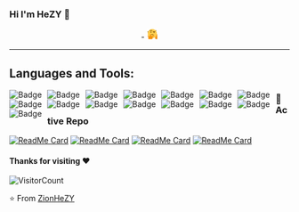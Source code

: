 ### Hi I'm HeZY 👋

<!--
**ZionHeZY/ZionHeZY** is a ✨ _special_ ✨ repository because its `README.md` (this file) appears on your GitHub profile.

Here are some ideas to get you started:

- 🔭 I’m currently working on ...
- 🌱 I’m currently learning ...
- 👯 I’m looking to collaborate on ...
- 🤔 I’m looking for help with ...
- 💬 Ask me about ...
- 📫 How to reach me: ...
- 😄 Pronouns: ...
- ⚡ Fun fact: ...
-->
<div align="center">
- <img alt="GIF" src="https://github.com/SatYu26/SatYu26/blob/master/Assets/hmm.gif" width="20vw" />
</div>

---

## Languages and Tools:
<img alt="Badge" style="float: left; margin-right: 10px;" src="https://img.shields.io/badge/python%20-%2314354C.svg?&style=for-the-badge&logo=python&logoColor=white"/>  <img alt="Badge" style="float: left; margin-right: 10px;"  src="https://img.shields.io/badge/dart-%230175C2.svg?&style=for-the-badge&logo=dart&logoColor=white"/>    <img alt="Badge" style="float: left; margin-right: 10px;"  src ="https://img.shields.io/badge/Flutter-%2302569B.svg?&style=for-the-badge&logo=flutter&logoColor=white"/>    <img alt="Badge" style="float: left; margin-right: 10px;"  src="https://img.shields.io/badge/html5%20-%23E34F26.svg?&style=for-the-badge&logo=html5&logoColor=white"/>    <img alt="Badge" style="float: left; margin-right: 10px;"  src="https://img.shields.io/badge/css3%20-%231572B6.svg?&style=for-the-badge&logo=css3&logoColor=white"/>    <img alt="Badge" style="float: left; margin-right: 10px;" src="https://img.shields.io/badge/react%20-%2320232a.svg?&style=for-the-badge&logo=react&logoColor=%2361DAFB"/>    <img alt="Badge" style="float: left; margin-right: 10px;"  src="https://img.shields.io/badge/javascript%20-%23323330.svg?&style=for-the-badge&logo=javascript&logoColor=%23F7DF1E"/>    <img alt="Badge" style="float: left; margin-right: 10px;"  src="https://img.shields.io/badge/node.js%20-%2343853D.svg?&style=for-the-badge&logo=node.js&logoColor=white"/>   <img alt="Badge" style="float: left; margin-right: 10px;" src="https://img.shields.io/badge/go-%2300ADD8.svg?&style=for-the-badge&logo=go&logoColor=white"/>    <img alt="Badge" style="float: left; margin-right: 10px;"  src ="https://img.shields.io/badge/MongoDB-%234ea94b.svg?&style=for-the-badge&logo=mongodb&logoColor=white"/>    <img alt="Badge" style="float: left; margin-right: 10px;"  src="https://img.shields.io/badge/git%20-%23F05033.svg?&style=for-the-badge&logo=git&logoColor=white"/>   <img alt="Badge" style="float: left; margin-right: 10px;"  src="https://img.shields.io/badge/shell_script%20-%23121011.svg?&style=for-the-badge&logo=gnu-bash&logoColor=white"/>  <img alt="Badge" style="float: left; margin-right: 10px;" src="https://img.shields.io/badge/kotlin%20-%2314354C.svg?&style=for-the-badge&logo=kotlin&logoColor=white"/>  <img alt="Badge" style="float: left; margin-right: 10px;"  src="https://img.shields.io/badge/swift%20-%23E34F26.svg?&style=for-the-badge&logo=swift&logoColor=white"/>  <img alt="Badge" style="float: left; margin-right: 10px;"  src="https://img.shields.io/badge/java%20-%23121011.svg?&style=for-the-badge&logo=java&logoColor=white"/>

### 👀 Active Repo
[![ReadMe Card](https://github-readme-stats.vercel.app/api/pin/?username=ZionHeZY&repo=3DWrapperView&theme=radical "3DWrapperView")](https://github.com/ZionHeZY/3DWrapperView)
[![ReadMe Card](https://github-readme-stats.vercel.app/api/pin/?username=ZionHeZY&repo=WeatherCurveView&theme=highcontrast "WeatherCurveView")](https://github.com/ZionHeZY/WeatherCurveView)
[![ReadMe Card](https://github-readme-stats.vercel.app/api/pin/?username=ZionHeZY&repo=SoundRecorderN&theme=highcontrast "SoundRecorderN")](https://github.com/ZionHeZY/SoundRecorderN)
[![ReadMe Card](https://github-readme-stats.vercel.app/api/pin/?username=ZionHeZY&repo=BleMsg&theme=highcontrast "BleMsg")](https://github.com/ZionHeZY/BleMsg)

#### Thanks for visiting :heart:
![VisitorCount](https://profile-counter.glitch.me/ZionHeZY/count.svg)

⭐️ From [ZionHeZY](https://github.com/ZionHeZY)
